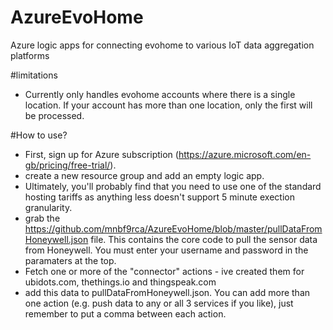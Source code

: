 # AzureEvoHome
Azure logic apps for connecting evohome to various IoT data aggregation platforms

#limitations
- Currently only handles evohome accounts where there is a single location. If your account has more than one location, only the first will be processed.

#How to use?
- First, sign up for Azure subscription (https://azure.microsoft.com/en-gb/pricing/free-trial/).
- create a new resource group and add an empty logic app.
- Ultimately, you'll probably find that you need to use one of the standard hosting tariffs as anything less doesn't support 5 minute exection granularity.
- grab the https://github.com/mnbf9rca/AzureEvoHome/blob/master/pullDataFromHoneywell.json file. This contains the core code to pull the sensor data from Honeywell. You must enter your username and password in the paramaters at the top.
- Fetch one or more of the "connector" actions - ive created them for ubidots.com, thethings.io and thingspeak.com
- add this data to pullDataFromHoneywell.json. You can add more than one action (e.g. push data to any or all 3 services if you like), just remember to put a comma between each action.
